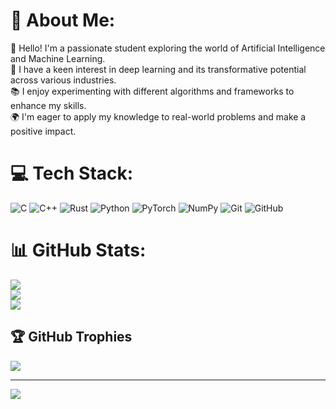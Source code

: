 # 💫 About Me:
👋 Hello! I'm a passionate student exploring the world of Artificial Intelligence and Machine Learning.<br>🤖 I have a keen interest in deep learning and its transformative potential across various industries.<br>📚 I enjoy experimenting with different algorithms and frameworks to enhance my skills.<br>🌍 I'm eager to apply my knowledge to real-world problems and make a positive impact.


# 💻 Tech Stack:
![C](https://img.shields.io/badge/c-%2300599C.svg?style=for-the-badge&logo=c&logoColor=white) ![C++](https://img.shields.io/badge/c++-%2300599C.svg?style=for-the-badge&logo=c%2B%2B&logoColor=white) ![Rust](https://img.shields.io/badge/rust-%23000000.svg?style=for-the-badge&logo=rust&logoColor=white) ![Python](https://img.shields.io/badge/python-3670A0?style=for-the-badge&logo=python&logoColor=ffdd54) ![PyTorch](https://img.shields.io/badge/PyTorch-%23EE4C2C.svg?style=for-the-badge&logo=PyTorch&logoColor=white) ![NumPy](https://img.shields.io/badge/numpy-%23013243.svg?style=for-the-badge&logo=numpy&logoColor=white) ![Git](https://img.shields.io/badge/git-%23F05033.svg?style=for-the-badge&logo=git&logoColor=white) ![GitHub](https://img.shields.io/badge/github-%23121011.svg?style=for-the-badge&logo=github&logoColor=white)
# 📊 GitHub Stats:
![](https://github-readme-stats.vercel.app/api?username=RajmaCHesus&theme=dark&hide_border=false&include_all_commits=false&count_private=false)<br/>
![](https://nirzak-streak-stats.vercel.app/?user=RajmaCHesus&theme=dark&hide_border=false)<br/>
![](https://github-readme-stats.vercel.app/api/top-langs/?username=RajmaCHesus&theme=dark&hide_border=false&include_all_commits=false&count_private=false&layout=compact)

## 🏆 GitHub Trophies
![](https://github-profile-trophy.vercel.app/?username=RajmaCHesus&theme=radical&no-frame=false&no-bg=true&margin-w=4)

---
[![](https://visitcount.itsvg.in/api?id=RajmaCHesus&icon=0&color=0)](https://visitcount.itsvg.in)

<!-- Proudly created with GPRM ( https://gprm.itsvg.in ) -->
